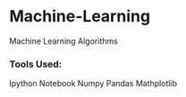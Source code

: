 # Machine-Learning
Machine Learning Algorithms

### Tools Used:
  Ipython Notebook
  Numpy
  Pandas
  Mathplotlib
